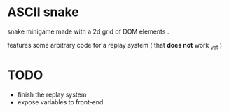 # ASCII snake
snake minigame made with a 2d grid of DOM elements . 

features some arbitrary code for a replay system ( that **does not** work <sub>yet</sub> )
# TODO
- finish the replay system
- expose variables to front-end
